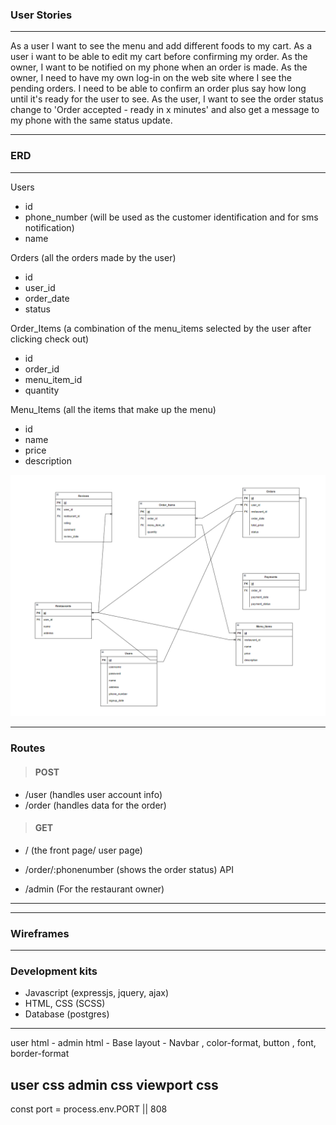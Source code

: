 ### User Stories

---
 As a user I want to see the menu and add different foods to my cart. 
 As a user i want to be able to edit my cart before confirming my order.
 As the owner, I want to be notified on my phone when an order is made. 
 As the owner, I need to have my own log-in on the web site where I see the pending orders. 
 I need to be able to confirm an order plus say how long until it's ready for the user to see. 
 As the user, I want to see the order status change to 'Order accepted - ready in x minutes' 
 and also get a message to my phone with the same status update.

---

### ERD

---
Users 
- id
- phone_number (will be used as the customer identification and for sms notification)
- name

Orders (all the orders made by the user)
- id 
- user_id
- order_date
- status

Order_Items (a combination of the menu_items selected by the user after clicking check out)
- id
- order_id
- menu_item_id
- quantity

Menu_Items (all the items that make up the menu)
- id
- name
- price
- description

![alt text](food-ordering-app.png)

---

### Routes

> #### POST
- /user (handles user account info)
- /order (handles data for the order)



> #### GET
- /  (the front page/ user page)
  
- /order/:phonenumber (shows the order status) API
  
- /admin (For the restaurant owner)


---

---

### Wireframes

---

### Development kits
- Javascript (expressjs, jquery, ajax)
- HTML, CSS (SCSS)
- Database (postgres)

---

user html -
admin html - 
Base layout - Navbar , color-format, button , font, border-format

user css
admin css
viewport css
---

const port = process.env.PORT || 808
